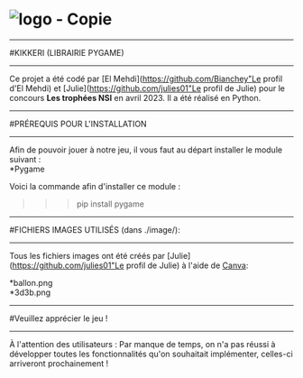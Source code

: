 # ![logo - Copie](https://user-images.githubusercontent.com/116278302/234995210-e53920e1-d81d-40ee-9f60-fc94893dd1ff.png)
___
#KIKKERI (LIBRAIRIE PYGAME)  

___
Ce projet a été codé par [El Mehdi](https://github.com/Bianchey"Le profil d'El Mehdi) et [Julie](https://github.com/julies01"Le profil de Julie) pour le concours **Les trophées NSI** en avril 2023. Il a été réalisé en Python.
___
#PRÉREQUIS POUR L'INSTALLATION 
___
Afin de pouvoir jouer à notre jeu, il vous faut au départ installer le module suivant :  
*Pygame  

Voici la commande afin d'installer ce module : 

>>> pip install pygame

---
#FICHIERS IMAGES UTILISÉS (dans ./image/):
___
Tous les fichiers images ont été créés par [Julie](https://github.com/julies01"Le profil de Julie) à l'aide de [Canva](https://www.canva.com/"Canva"):  

*ballon.png  
*3d3b.png

___  

#Veuillez apprécier le jeu !   

___
À l'attention des utilisateurs : Par manque de temps, on n'a pas réussi à développer toutes les fonctionnalités qu'on souhaitait implémenter, celles-ci arriveront prochainement !
